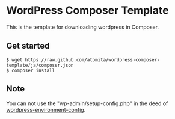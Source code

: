 WordPress Composer Template
====================

This is the template for downloading wordpress in Composer.

## Get started

```shell
$ wget https://raw.github.com/atomita/wordpress-composer-template/ja/composer.json
$ composer install
```

## Note

You can not use the "wp-admin/setup-config.php" in the deed of [wordpress-environment-config](https://github.com/atomita/wordpress-environment-config).
